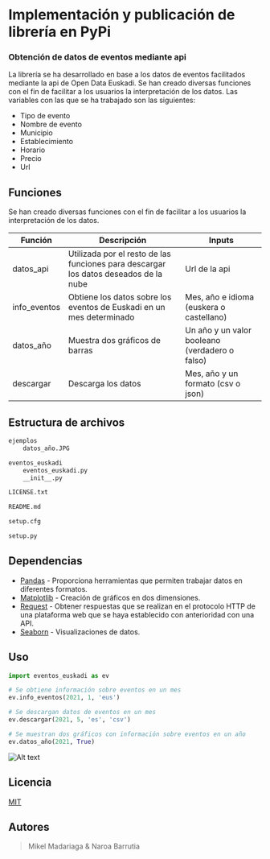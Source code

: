 # Implementación y publicación de librería en PyPi
### Obtención de datos de eventos mediante api

La librería se ha desarrollado en base a los datos de eventos facilitados mediante la api de Open Data Euskadi. Se han creado diversas funciones con el fin de facilitar a los usuarios la interpretación de los datos. Las variables con las que se ha trabajado son las siguientes: 

-	Tipo de evento
-	Nombre de evento
-	Municipio
-	Establecimiento
-	Horario
-	Precio
-	Url

## Funciones 
Se han creado diversas funciones con el fin de facilitar a los usuarios la interpretación de los datos. 

| Función | Descripción | Inputs |
| ------ | ------ | ------ |
| datos_api | Utilizada por el resto de las funciones para descargar los datos deseados de la nube | Url de la api |
| info_eventos | Obtiene los datos sobre los eventos de Euskadi en un mes determinado | Mes, año e idioma (euskera o castellano)  |
| datos_año | Muestra dos gráficos de barras | Un año y un valor booleano (verdadero o falso)|
| descargar | Descarga los datos | Mes, año y un formato (csv o json) |

## Estructura de archivos 
```sh
ejemplos 
    datos_año.JPG
```

```sh
eventos_euskadi
    eventos_euskadi.py
    __init__.py
```

```sh
LICENSE.txt
```

```sh
README.md
```

```sh
setup.cfg
```

```sh
setup.py
```
## Dependencias 
- [Pandas] - Proporciona herramientas que permiten trabajar datos en diferentes formatos.
- [Matplotlib] - Creación de gráficos en dos dimensiones.
- [Request] - Obtener respuestas que se realizan en el protocolo HTTP de una plataforma web que se haya establecido con anterioridad con una API.
- [Seaborn] - Visualizaciones de datos.

## Uso
```python
import eventos_euskadi as ev

# Se obtiene información sobre eventos en un mes
ev.info_eventos(2021, 1, 'eus')

# Se descargan datos de eventos en un mes
ev.descargar(2021, 5, 'es', 'csv')

# Se muestran dos gráficos con información sobre eventos en un año 
ev.datos_año(2021, True)
```

![Alt text](https://github.com/naroabarrutia/eventos_euskadi/blob/main/ejemplos/datos_año.JPG?raw=true)

## Licencia
[MIT]

## Autores 
>Mikel Madariaga & Naroa Barrutia 

[//]: # (These are reference links used in the body of this note and get stripped out when the markdown processor does its job. There is no need to format nicely because it shouldn't be seen)

[Pandas]: <https://pandas.pydata.org/>
[Matplotlib]: <https://matplotlib.org/>
[Request]: <https://pypi.org/project/requests/>
[Seaborn]: <https://seaborn.pydata.org/>
[MIT]: <https://choosealicense.com/licenses/mit/>